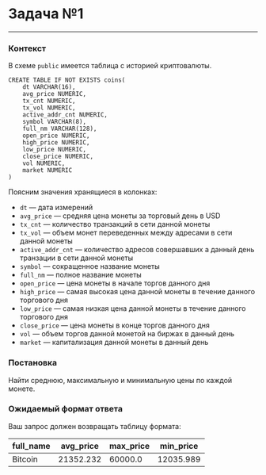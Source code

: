 # Задача №1

---

### Контекст

В схеме `public` имеется таблица с историей криптовалюты.

```postgresql
CREATE TABLE IF NOT EXISTS coins(
    dt VARCHAR(16),
    avg_price NUMERIC,
    tx_cnt NUMERIC,
    tx_vol NUMERIC,
    active_addr_cnt NUMERIC,
    symbol VARCHAR(8),
    full_nm VARCHAR(128),
    open_price NUMERIC,
    high_price NUMERIC,
    low_price NUMERIC,
    close_price NUMERIC,
    vol NUMERIC,
    market NUMERIC
)
```

Поясним значения хранящиеся в колонках:

* `dt` — дата измерений
* `avg_price` — средняя цена монеты за торговый день в USD
* `tx_cnt` — количество транзакций в сети данной монеты
* `tx_vol` — объем монет переведенных между адресами в сети данной монеты
* `active_addr_cnt` — количество адресов совершавших а данный день транзации в сети данной монеты
* `symbol` — сокращенное название монеты
* `full_nm` — полное название монеты
* `open_price` — цена монеты в начале торгов данного дня
* `high_price` — самая высокая цена данной монеты в течение данного торгового дня
* `low_price` — самая низкая цена данной монеты в течение данного торгового дня
* `close_price` — цена монеты в конце торгов данного дня
* `vol` — объем торгов данной монетой на биржах в данный день
* `market` — капитализация данной монеты в данный день

### Постановка

Найти среднюю, максимальную и минимальную цены по каждой монете.

### Ожидаемый формат ответа

Ваш запрос должен возвращать таблицу формата:

| full_name | avg_price | max_price | min_price |
|-----------|-----------|-----------|-----------|
| Bitcoin   | 21352.232 | 60000.0   | 12035.989 |
